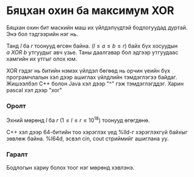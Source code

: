 Бяцхан охин ба максимум XOR
===========================
Бяцхан охин бит маскийн маш их үйлдэлүүдтэй бодлогуудад дуртай. Энэ бол
тэдгээрийн нэг нь.

Танд $l$ ба $r$ тоонууд өгсөн байна. $(l ≤ a ≤ b ≤ r)$ байх бүх хосуудын $a\ XOR\ b$
утгуудыг авч үзье. Таны даалгавар бол эдгээр утгуудаас хамгийн их утгыг олох юм.

XOR гэдэг нь битийн нэмэх үйлдэл бөгөөд нь орчин үеийн бүх програмчлалын хэл
дээр ашиглах үйлдлийн тэмдэглэгээ байдаг. Жишээлбэл C++ болон Java хэл дээр "^"
гэж тэмдэглэгддэг. Харин pascal хэл дээр "xor"


### Оролт
Эхний мөрөнд $l$ ба $r$ ($1 ≤ l ≤ r ≤ 10^{18}$) тоонууд өгөгдөнө.

C++ хэл дээр 64-битийн тоо хэрэглэх үед %lld-г хэрэглэхгүй байхыг зөвлөж байна.
%I64d, эсвэл cin, cout стриймийг ашиглана уу.


### Гаралт
Бодлогын хариу болох тоог нэг мөрөнд хэвлэнэ.
